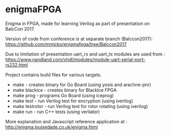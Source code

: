 # enigmaFPGA

Enigma in FPGA, made for learning Verilog as part of presentation on BalcCon 2017.

Version of code from conference is at separate branch (Balccon2017):
https://github.com/mmicko/enigmafpga/tree/Balccon2017

Due to limitation of presentation uart_rx and uart_tx modules are used from :
https://www.nandland.com/vhdl/modules/module-uart-serial-port-rs232.html

Project contains build files for various targets.

* make - creates binary for Go Board (using yosis and arachne-pnr)
* make blackice - creates binary for BlackIce FPGA
* make prog - programs Go Board (using iceprog)
* make test - run Verilog test for encryption (using iverilog)
* make testrotor - run Verilog test for rotor rotating (using iverilog)
* make run - run C++ tests (using verilator)

More explanation and Javascript reference application at : http://enigma.louisedade.co.uk/enigma.html

